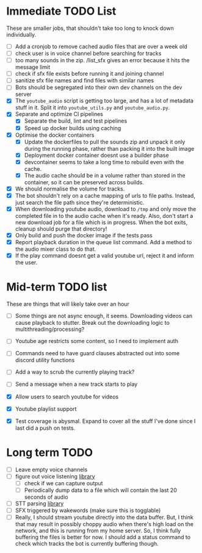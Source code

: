 # Immediate TODO List

These are smaller jobs, that shouldn't take too long to knock down individually.

- [ ] Add a cronjob to remove cached audio files that are over a week old
- [ ] check user is in voice channel before searching for tracks
- [ ] too many sounds in the zip. /list_sfx gives an error because it hits the message limit
- [ ] check if sfx file exists before running it and joining channel
- [ ] sanitize sfx file names and find files with similar names
- [ ] Bots should be segregated into their own dev channels on the dev server
- [x] The `youtube_audio` script is getting too large, and has a lot of metadata stuff in it. Split it into `youtube_utils.py` and `youtube_audio.py`.
- [x] Separate and optimize CI pipelines
  - [x] Separate the build, lint and test pipelines
  - [x] Speed up docker builds using caching
- [x] Optimise the docker containers
  - [x] Update the dockerfiles to pull the sounds zip and unpack it only during the running phase, rather than packing it into the built image
  - [x] Deployment docker container doesnt use a builder phase
  - [x] devcontainer seems to take a long time to rebuild even with the cache.
  - [x] The audio cache should be in a volume rather than stored in the container, so it can be preserved across builds.
- [x] We should normalise the volume for tracks.
- [x] The bot shouldn't rely on a cache mapping of urls to file paths. Instead, just search the file path since they're deterministic.
- [x] When downloading youtube audio, download to `/tmp` and only move the completed file in to the audio cache when it's ready. Also, don't start a new download job for a file which is in progress. When the bot exits, cleanup should purge that directory!
- [x] Only build and push the docker image if the tests pass
- [x] Report playback duration in the queue list command. Add a method to the audio mixer class to do that.
- [x] If the play command doesnt get a valid youtube url, reject it and inform the user.

# Mid-term TODO list

These are things that will likely take over an hour

- [ ] Some things are not async enough, it seems. Downloading videos can cause playback to stutter. Break out the downloading logic to multithreading/processing?
- [ ] Youtube age restricts some content, so I need to implement auth
- [ ] Commands need to have guard clauses abstracted out into some discord utility functions
- [ ] Add a way to scrub the currently playing track?
- [ ] Send a message when a new track starts to play
- [x] Allow users to search youtube for videos
- [x] Youtube playlist support
- [x] Test coverage is abysmal. Expand to cover all the stuff I've done since I last did a push on tests.


# Long term TODO

- [ ] Leave empty voice channels
- [ ] figure out voice listening [library](https://github.com/imayhaveborkedit/discord-ext-voice-recv)
  - [ ] check if we can capture output
  - [ ] Periodically dump data to a file which will contain the last 20 seconds of audio
- [ ] STT parsing [library](https://github.com/KoljaB/RealtimeSTT)
- [ ] SFX triggered by wakewords (make sure this is togglable)
- [ ] Really, I should stream youtube directly into the data buffer. But, I think that may result in possibly choppy audio when there's high load on the network, and this is running from my home server. So, I think fully buffering the files is better for now. I should add a status command to check which tracks the bot is currently buffering though.
